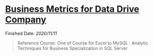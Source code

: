# [Business Metrics for Data Drive Company](https://www.coursera.org/learn/analytics-business-metrics 'Coursera 01')

Finished Date: _2020/11/11_

> Reference Course:
> One of Course for Excel to MySQL : Analytic Techniques for Business Specialization in SQL Server
